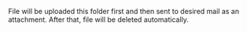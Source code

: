 File will be uploaded this folder first and then sent to desired mail as an attachment.
After that, file will be deleted automatically. 